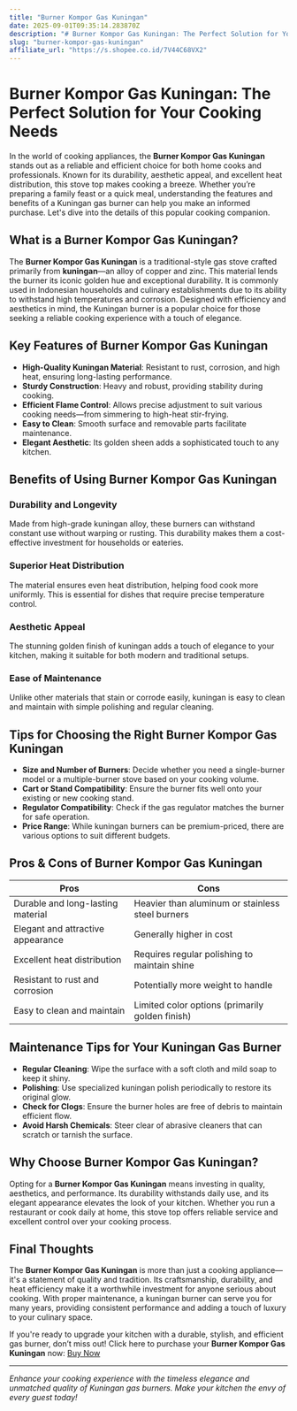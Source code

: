 ```yaml
---
title: "Burner Kompor Gas Kuningan"
date: 2025-09-01T09:35:14.283870Z
description: "# Burner Kompor Gas Kuningan: The Perfect Solution for Your Cooking Needs..."
slug: "burner-kompor-gas-kuningan"
affiliate_url: "https://s.shopee.co.id/7V44C68VX2"
---
```

# Burner Kompor Gas Kuningan: The Perfect Solution for Your Cooking Needs

In the world of cooking appliances, the **Burner Kompor Gas Kuningan** stands out as a reliable and efficient choice for both home cooks and professionals. Known for its durability, aesthetic appeal, and excellent heat distribution, this stove top makes cooking a breeze. Whether you’re preparing a family feast or a quick meal, understanding the features and benefits of a Kuningan gas burner can help you make an informed purchase. Let's dive into the details of this popular cooking companion.

## What is a Burner Kompor Gas Kuningan?

The **Burner Kompor Gas Kuningan** is a traditional-style gas stove crafted primarily from **kuningan**—an alloy of copper and zinc. This material lends the burner its iconic golden hue and exceptional durability. It is commonly used in Indonesian households and culinary establishments due to its ability to withstand high temperatures and corrosion. Designed with efficiency and aesthetics in mind, the Kuningan burner is a popular choice for those seeking a reliable cooking experience with a touch of elegance.

## Key Features of Burner Kompor Gas Kuningan

- **High-Quality Kuningan Material**: Resistant to rust, corrosion, and high heat, ensuring long-lasting performance.
- **Sturdy Construction**: Heavy and robust, providing stability during cooking.
- **Efficient Flame Control**: Allows precise adjustment to suit various cooking needs—from simmering to high-heat stir-frying.
- **Easy to Clean**: Smooth surface and removable parts facilitate maintenance.
- **Elegant Aesthetic**: Its golden sheen adds a sophisticated touch to any kitchen.

## Benefits of Using Burner Kompor Gas Kuningan

### Durability and Longevity
Made from high-grade kuningan alloy, these burners can withstand constant use without warping or rusting. This durability makes them a cost-effective investment for households or eateries.

### Superior Heat Distribution
The material ensures even heat distribution, helping food cook more uniformly. This is essential for dishes that require precise temperature control.

### Aesthetic Appeal
The stunning golden finish of kuningan adds a touch of elegance to your kitchen, making it suitable for both modern and traditional setups.

### Ease of Maintenance
Unlike other materials that stain or corrode easily, kuningan is easy to clean and maintain with simple polishing and regular cleaning.

## Tips for Choosing the Right Burner Kompor Gas Kuningan

- **Size and Number of Burners**: Decide whether you need a single-burner model or a multiple-burner stove based on your cooking volume.
- **Cart or Stand Compatibility**: Ensure the burner fits well onto your existing or new cooking stand.
- **Regulator Compatibility**: Check if the gas regulator matches the burner for safe operation.
- **Price Range**: While kuningan burners can be premium-priced, there are various options to suit different budgets.

## Pros & Cons of Burner Kompor Gas Kuningan

| Pros                                       | Cons                                                |
|--------------------------------------------|-----------------------------------------------------|
| Durable and long-lasting material       | Heavier than aluminum or stainless steel burners |
| Elegant and attractive appearance       | Generally higher in cost                          |
| Excellent heat distribution             | Requires regular polishing to maintain shine   |
| Resistant to rust and corrosion         | Potentially more weight to handle               |
| Easy to clean and maintain              | Limited color options (primarily golden finish) |

## Maintenance Tips for Your Kuningan Gas Burner

- **Regular Cleaning**: Wipe the surface with a soft cloth and mild soap to keep it shiny.
- **Polishing**: Use specialized kuningan polish periodically to restore its original glow.
- **Check for Clogs**: Ensure the burner holes are free of debris to maintain efficient flow.
- **Avoid Harsh Chemicals**: Steer clear of abrasive cleaners that can scratch or tarnish the surface.

## Why Choose Burner Kompor Gas Kuningan?

Opting for a **Burner Kompor Gas Kuningan** means investing in quality, aesthetics, and performance. Its durability withstands daily use, and its elegant appearance elevates the look of your kitchen. Whether you run a restaurant or cook daily at home, this stove top offers reliable service and excellent control over your cooking process.

## Final Thoughts

The **Burner Kompor Gas Kuningan** is more than just a cooking appliance—it's a statement of quality and tradition. Its craftsmanship, durability, and heat efficiency make it a worthwhile investment for anyone serious about cooking. With proper maintenance, a kuningan burner can serve you for many years, providing consistent performance and adding a touch of luxury to your culinary space.

If you're ready to upgrade your kitchen with a durable, stylish, and efficient gas burner, don’t miss out! Click here to purchase your **Burner Kompor Gas Kuningan** now: [Buy Now](https://s.shopee.co.id/7V44C68VX2)

---

*Enhance your cooking experience with the timeless elegance and unmatched quality of Kuningan gas burners. Make your kitchen the envy of every guest today!*
